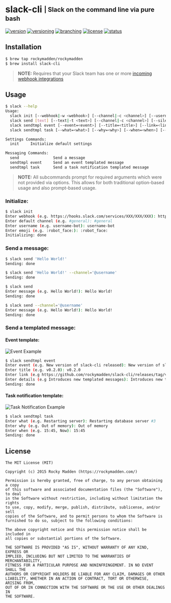 # slack-cli <sub><sup>| Slack on the command line via pure bash</sup></sub>
[![version](http://img.shields.io/badge/version-v0.3.0-blue.svg)](https://github.com/rockymadden/slack-cli/releases)
[![versioning](http://img.shields.io/badge/versioning-semver-blue.svg)](http://semver.org/)
[![branching](http://img.shields.io/badge/branching-github%20flow-blue.svg)](https://guides.github.com/introduction/flow/)
[![license](http://img.shields.io/badge/license-mit-blue.svg)](https://opensource.org/licenses/MIT)
[![status](http://img.shields.io/badge/status-working-brightgreen.svg)](#)

## Installation
```bash
$ brew tap rockymadden/rockymadden
$ brew install slack-cli
```
> __NOTE:__ Requires that your Slack team has one or more
[incoming webhook integrations](https://api.slack.com/incoming-webhooks)

## Usage

```bash
$ slack --help
Usage:
  slack init [--webhook|-w <webhook>] [--channel|-c <channel>] [--username|-u <username>] [--icon|-i <icon>] [--silent|-s]
  slack send [text] [--text|-t <text>] [--channel|-c <channel>] [--silent|-s]
  slack sendtmpl event [--event=<event>] [--title=<title>] [--link=<link>] [--details=<details>] [--color=<color>] [--channel|-c <channel>] [--silent|-s]
  slack sendtmpl task [--what=<what>] [--why=<why>] [--when=<when>] [--color=<color>] [--channel|-c <channel>] [--silent|-s]

Settings Commands:
  init     Initialize default settings

Messaging Commands:
  send               Send a message
  sendtmpl event     Send an event templated message
  sendtmpl task      Send a task notification templated message
```

> __NOTE:__ All subcommands prompt for required arguments which were not provided via options. This
allows for both traditional option-based usage and also prompt-based usage.

### Initialize:

```bash
$ slack init
Enter webhook (e.g. https://hooks.slack.com/services/XXX/XXX/XXX): https://hooks.slack.com/services/XXX/XXX/XXX
Enter default channel (e.g. #general): #general
Enter username (e.g. username-bot): username-bot
Enter emoji (e.g. :robot_face:): :robot_face:
Initializing: done
```

### Send a message:

```bash
$ slack send 'Hello World!'
Sending: done
```

```bash
$ slack send 'Hello World!' --channel='@username'
Sending: done
```

```bash
$ slack send
Enter message (e.g. Hello World!): Hello World!
Sending: done
```

```bash
$ slack send --channel='@username'
Enter message (e.g. Hello World!): Hello World!
Sending: done
```

### Send a templated message:

#### Event template:

![Event Example](http://share.rockymadden.com/image/1D121I1O1c2T/Image%202015-12-05%20at%208.31.03%20PM.png)

```bash
$ slack sendtmpl event
Enter event (e.g. New version of slack-cli released): New version of slack-cli released
Enter title (e.g. v0.2.0): v0.2.0
Enter link (e.g https://github.com/rockymadden/slack-cli/releases/tag/v0.2.0): https://github.com/rockymadden/slack-cli/releases/tag/v0.2.0
Enter details (e.g Introduces new templated messages): Introduces new templated messages
Sending: done
```

#### Task notification template:

![Task Notification Example](http://share.rockymadden.com/image/3N2t402L0b3Q/Image%202015-12-05%20at%207.45.21%20PM.png)

```bash
$ slack sendtmpl task
Enter what (e.g. Restarting server): Restarting database server #3
Enter why (e.g. Out of memory): Out of memory
Enter when (e.g. 15:45, Now): 15:45
Sending: done
```

## License
```
The MIT License (MIT)

Copyright (c) 2015 Rocky Madden (https://rockymadden.com/)

Permission is hereby granted, free of charge, to any person obtaining a copy
of this software and associated documentation files (the "Software"), to deal
in the Software without restriction, including without limitation the rights
to use, copy, modify, merge, publish, distribute, sublicense, and/or sell
copies of the Software, and to permit persons to whom the Software is
furnished to do so, subject to the following conditions:

The above copyright notice and this permission notice shall be included in
all copies or substantial portions of the Software.

THE SOFTWARE IS PROVIDED "AS IS", WITHOUT WARRANTY OF ANY KIND, EXPRESS OR
IMPLIED, INCLUDING BUT NOT LIMITED TO THE WARRANTIES OF MERCHANTABILITY,
FITNESS FOR A PARTICULAR PURPOSE AND NONINFRINGEMENT. IN NO EVENT SHALL THE
AUTHORS OR COPYRIGHT HOLDERS BE LIABLE FOR ANY CLAIM, DAMAGES OR OTHER
LIABILITY, WHETHER IN AN ACTION OF CONTRACT, TORT OR OTHERWISE, ARISING FROM,
OUT OF OR IN CONNECTION WITH THE SOFTWARE OR THE USE OR OTHER DEALINGS IN
THE SOFTWARE.
```
